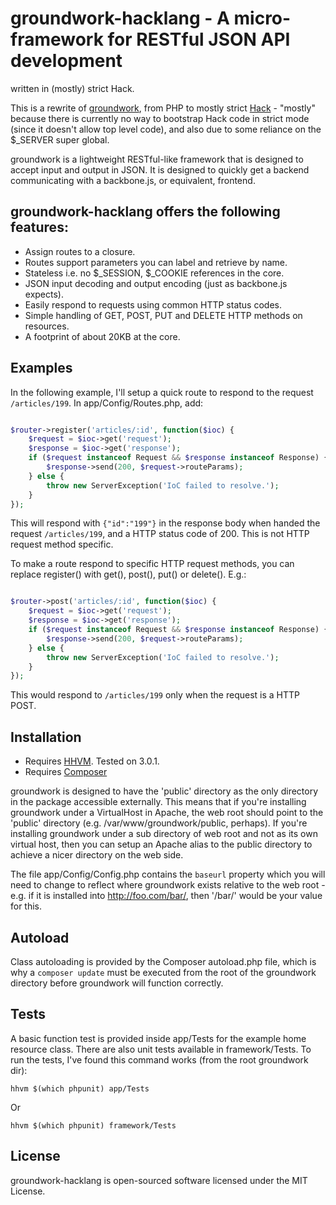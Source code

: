 # groundwork-hacklang - A micro-framework for RESTful JSON API development 
written in (mostly) strict Hack.

This is a rewrite of [groundwork](https://github.com/ndavison/groundwork), 
from PHP to mostly strict [Hack](http://hacklang.org) - "mostly" because 
there is currently no way to bootstrap Hack code in strict mode (since it 
doesn't allow top level code), and also due to some reliance on the $_SERVER 
super global.

groundwork is a lightweight RESTful-like framework that is designed to 
accept input and output in JSON. It is designed to quickly get a backend 
communicating with a backbone.js, or equivalent, frontend.

## groundwork-hacklang offers the following features:

- Assign routes to a closure.
- Routes support parameters you can label and retrieve by name.
- Stateless i.e. no $_SESSION, $_COOKIE references in the core.
- JSON input decoding and output encoding (just as backbone.js expects).
- Easily respond to requests using common HTTP status codes.
- Simple handling of GET, POST, PUT and DELETE HTTP methods on resources.
- A footprint of about 20KB at the core.

## Examples

In the following example, I'll setup a quick route to respond to the request 
`/articles/199`. In app/Config/Routes.php, add:

```php

$router->register('articles/:id', function($ioc) {
    $request = $ioc->get('request');
	$response = $ioc->get('response');
	if ($request instanceof Request && $response instanceof Response) {
		$response->send(200, $request->routeParams);
	} else {
		throw new ServerException('IoC failed to resolve.');
	}
});

```

This will respond with `{"id":"199"}` in the response body when handed the 
request `/articles/199`, and a HTTP status code of 200. This is not HTTP 
request method specific.

To make a route respond to specific HTTP request methods, you can replace 
register() with get(), post(), put() or delete(). E.g.:

```php

$router->post('articles/:id', function($ioc) {
    $request = $ioc->get('request');
	$response = $ioc->get('response');
	if ($request instanceof Request && $response instanceof Response) {
		$response->send(200, $request->routeParams);
	} else {
		throw new ServerException('IoC failed to resolve.');
	}
});

```

This would respond to `/articles/199` only when the request is a HTTP POST.

## Installation

- Requires [HHVM](http://hhvm.com). Tested on 3.0.1.
- Requires [Composer](http://getcomposer.org)

groundwork is designed to have the 'public' directory as the only directory in 
the package accessible externally. This means that if you're installing 
groundwork under a VirtualHost in Apache, the web root should point to the 
'public' directory (e.g. /var/www/groundwork/public, perhaps). If you're 
installing groundwork under a sub directory of web root and not as its own 
virtual host, then you can setup an Apache alias to the public directory to 
achieve a nicer directory on the web side.

The file app/Config/Config.php contains the `baseurl` property which you will 
need to change to reflect where groundwork exists relative to the web root - 
e.g. if it is installed into http://foo.com/bar/, then '/bar/' would be your 
value for this.

## Autoload

Class autoloading is provided by the Composer autoload.php file, which is why a 
`composer update` must be executed from the root of the groundwork directory before 
groundwork will function correctly.

## Tests

A basic function test is provided inside app/Tests for the example home resource class. 
There are also unit tests available in framework/Tests. To run the tests, I've found this 
command works (from the root groundwork dir):

`hhvm $(which phpunit) app/Tests`

Or

`hhvm $(which phpunit) framework/Tests`

## License

groundwork-hacklang is open-sourced software licensed under the MIT License.